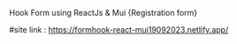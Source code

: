 Hook Form using ReactJs & Mui {Registration form}

#site link : https://formhook-react-mui19092023.netlify.app/
